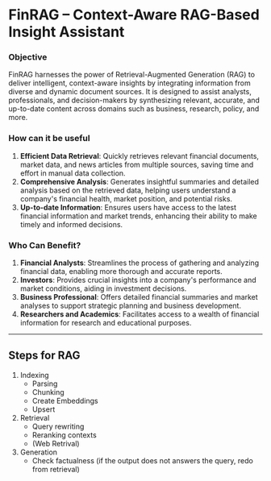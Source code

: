 # FinRAG – Context-Aware RAG-Based Insight Assistant

### Objective
FinRAG harnesses the power of Retrieval-Augmented Generation (RAG) to deliver intelligent, context-aware insights by integrating information from diverse and dynamic document sources. It is designed to assist analysts, professionals, and decision-makers by synthesizing relevant, accurate, and up-to-date content across domains such as business, research, policy, and more.

### How can it be useful
1. **Efficient Data Retrieval**: Quickly retrieves relevant financial documents, market data, and news articles from multiple sources, saving time and effort in manual data collection.
2. **Comprehensive Analysis**: Generates insightful summaries and detailed analysis based on the retrieved data, helping users understand a company's financial health, market position, and potential risks.
3. **Up-to-date Information**: Ensures users have access to the latest financial information and market trends, enhancing their ability to make timely and informed decisions.

### Who Can Benefit?
1. **Financial Analysts**: Streamlines the process of gathering and analyzing financial data, enabling more thorough and accurate reports.
2. **Investors**: Provides crucial insights into a company's performance and market conditions, aiding in investment decisions.
3. **Business Professional**: Offers detailed financial summaries and market analyses to support strategic planning and business development.
4. **Researchers and Academics**: Facilitates access to a wealth of financial information for research and educational purposes.

---

## Steps for RAG
1. Indexing
    - Parsing
    - Chunking
    - Create Embeddings
    - Upsert
2. Retrieval
    - Query rewriting
    - Reranking contexts
    - (Web Retrival)
3. Generation
    - Check factualness (if the output does not answers the query, redo from retrieval)
